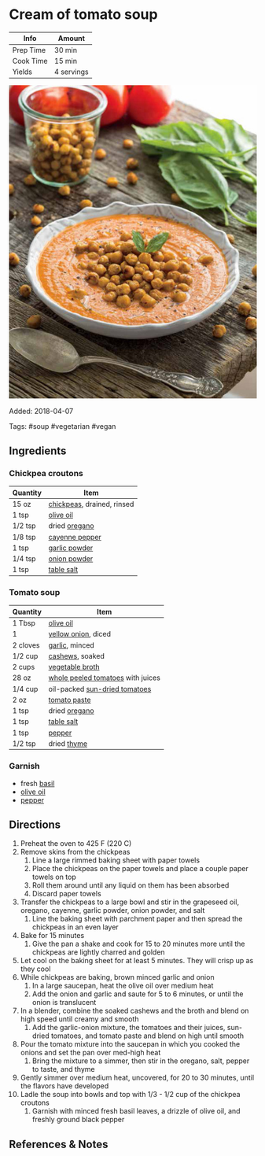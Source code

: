 # Cream of tomato soup

| Info      | Amount     |
| --------- | ---------- |
| Prep Time | 30 min     |
| Cook Time | 15 min     |
| Yields    | 4 servings |

![Cream of tomato soup](../_assets/cream-tomato.jpg)

Added: 2018-04-07

Tags: #soup #vegetarian #vegan

## Ingredients

### Chickpea croutons

| Quantity | Item                                                       |
| -------- | ---------------------------------------------------------- |
| 15 oz    | [chickpeas](../_ingredients/chickpeas.md), drained, rinsed |
| 1 tsp    | [olive oil](../_ingredients/olive%20oil.md)                |
| 1/2 tsp  | dried [oregano](../_ingredients/oregano.md)                |
| 1/8 tsp  | [cayenne pepper](../_ingredients/cayenne%20pepper.md)      |
| 1 tsp    | [garlic powder](../_ingredients/garlic-powder.md)          |
| 1/4 tsp  | [onion powder](../_ingredients/onion-powder.md)            |
| 1 tsp    | [table salt](../_ingredients/table%20salt.md)              |

### Tomato soup

| Quantity | Item                                                                              |
| -------- | --------------------------------------------------------------------------------- |
| 1 Tbsp   | [olive oil](../_ingredients/olive%20oil.md)                                       |
| 1        | [yellow onion](../_ingredients/yellow-onion.md), diced                            |
| 2 cloves | [garlic](../_ingredients/garlic.md), minced                                       |
| 1/2 cup  | [cashews](../_ingredients/cashews.md), soaked                                     |
| 2 cups   | [vegetable broth](../_ingredients/vegetable%20broth.md)                           |
| 28 oz    | [whole peeled tomatoes](../_ingredients/whole%20peeled%20tomatoes.md) with juices |
| 1/4 cup  | oil-packed [sun-dried tomatoes](../_ingredients/sun-dried%20tomatoes.md)          |
| 2 oz     | [tomato paste](../_ingredients/tomato%20paste.md)                                 |
| 1 tsp    | dried [oregano](../_ingredients/oregano.md)                                       |
| 1 tsp    | [table salt](../_ingredients/table%20salt.md)                                     |
| 1 tsp    | [pepper](../_ingredients/pepper.md)                                               |
| 1/2 tsp  | dried [thyme](../_ingredients/thyme.md)                                           |

### Garnish

* fresh [basil](../_ingredients/basil.md)
* [olive oil](../_ingredients/olive%20oil.md)
* [pepper](../_ingredients/pepper.md)

## Directions

1. Preheat the oven to 425 F (220 C)
2. Remove skins from the chickpeas
   1. Line a large rimmed baking sheet with paper towels
   2. Place the chickpeas on the paper towels and place a couple paper towels on top
   3. Roll them around until any liquid on them has been absorbed
   4. Discard paper towels
3. Transfer the chickpeas to a large bowl and stir in the grapeseed oil, oregano, cayenne, garlic powder, onion powder, and salt
   1. Line the baking sheet with parchment paper and then spread the chickpeas in an even layer
4. Bake for 15 minutes
   1. Give the pan a shake and cook for 15 to 20 minutes more until the chickpeas are lightly charred and golden
5. Let cool on the baking sheet for at least 5 minutes. They will crisp up as they cool
6. While chickpeas are baking, brown minced garlic and onion
   1. In a large saucepan, heat the olive oil over medium heat
   2. Add the onion and garlic and saute for 5 to 6 minutes, or until the onion is translucent
7. In a blender, combine the soaked cashews and the broth and blend on high speed until creamy and smooth
   1. Add the garlic-onion mixture, the tomatoes and their juices, sun-dried tomatoes, and tomato paste and blend on high until smooth
8. Pour the tomato mixture into the saucepan in which you cooked the onions and set the pan over med-high heat
   1. Bring the mixture to a simmer, then stir in the oregano, salt, pepper to taste, and thyme
9. Gently simmer over medium heat, uncovered, for 20 to 30 minutes, until the flavors have developed
10. Ladle the soup into bowls and top with 1/3 - 1/2 cup of the chickpea croutons
    1. Garnish with minced fresh basil leaves, a drizzle of olive oil, and freshly ground black pepper

## References & Notes

[^1]: [Original recipe](http://www.styleathome.com/food-and-drink/recipes/article/recipe-cream-of-tomato-soup-with-roasted-italian-chickpea-croutons)
